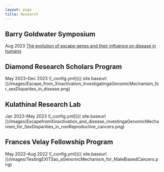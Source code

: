```yaml
---
layout: page
title: Research
---
```

## Barry Goldwater Symposium
Aug 2023
[The evolution of escape genes and their influence on disease in humans](file:///Users/nalahamilton/Downloads/Summary%20of%20Mammals%20and%20Escape.pdf)

## Diamond Research Scholars Program
May 2023–Dec 2023
![_config.yml]({{ site.baseurl }}/images/Escape_from_Xinactivation_InvestigatingaGenomicMechanism_for_sexDisparites_in_disease.png)

## Kulathinal Research Lab
Jan 2023-May 2023
![_config.yml]({{ site.baseurl }}/images/EscapefromXinactivation_and_disease_investingaGenomicMechanism_for_SexDisparities_in_nonReproductive_cancers.png)

## Frances Velay Fellowship Program
May 2022–Aug 2022
![_config.yml]({{ site.baseurl }}/images/TestingEXITSas_aGenomicMechanism_for_MaleBiasedCancers.png)


